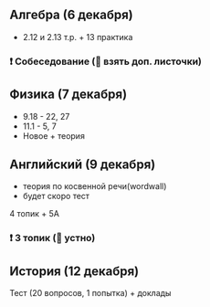 ## Алгебра (6 декабря)
- 2.12 и 2.13 т.р. + 13 практика

### ❗ Собеседование (📄 взять доп. листочки)

## Физика (7 декабря)
- 9.18 - 22, 27
- 11.1 - 5, 7
- Новое + теория

## Английский (9 декабря)
- теория по косвенной речи(wordwall)
- будет скоро тест

4 топик + 5A

### ❗ 3 топик (📸 устно)

## История (12 декабря)
Тест (20 вопросов, 1 попытка) + доклады
